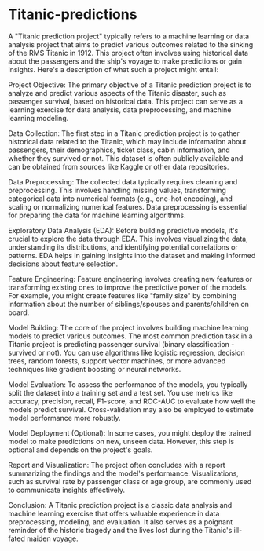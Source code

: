 # Titanic-predictions
A "Titanic prediction project" typically refers to a machine learning or data analysis project that aims to predict various outcomes related to the sinking of the RMS Titanic in 1912. This project often involves using historical data about the passengers and the ship's voyage to make predictions or gain insights. Here's a description of what such a project might entail:

Project Objective:
The primary objective of a Titanic prediction project is to analyze and predict various aspects of the Titanic disaster, such as passenger survival, based on historical data. This project can serve as a learning exercise for data analysis, data preprocessing, and machine learning modeling.

Data Collection:
The first step in a Titanic prediction project is to gather historical data related to the Titanic, which may include information about passengers, their demographics, ticket class, cabin information, and whether they survived or not. This dataset is often publicly available and can be obtained from sources like Kaggle or other data repositories.

Data Preprocessing:
The collected data typically requires cleaning and preprocessing. This involves handling missing values, transforming categorical data into numerical formats (e.g., one-hot encoding), and scaling or normalizing numerical features. Data preprocessing is essential for preparing the data for machine learning algorithms.

Exploratory Data Analysis (EDA):
Before building predictive models, it's crucial to explore the data through EDA. This involves visualizing the data, understanding its distributions, and identifying potential correlations or patterns. EDA helps in gaining insights into the dataset and making informed decisions about feature selection.

Feature Engineering:
Feature engineering involves creating new features or transforming existing ones to improve the predictive power of the models. For example, you might create features like "family size" by combining information about the number of siblings/spouses and parents/children on board.

Model Building:
The core of the project involves building machine learning models to predict various outcomes. The most common prediction task in a Titanic project is predicting passenger survival (binary classification - survived or not). You can use algorithms like logistic regression, decision trees, random forests, support vector machines, or more advanced techniques like gradient boosting or neural networks.

Model Evaluation:
To assess the performance of the models, you typically split the dataset into a training set and a test set. You use metrics like accuracy, precision, recall, F1-score, and ROC-AUC to evaluate how well the models predict survival. Cross-validation may also be employed to estimate model performance more robustly.

Model Deployment (Optional):
In some cases, you might deploy the trained model to make predictions on new, unseen data. However, this step is optional and depends on the project's goals.

Report and Visualization:
The project often concludes with a report summarizing the findings and the model's performance. Visualizations, such as survival rate by passenger class or age group, are commonly used to communicate insights effectively.

Conclusion:
A Titanic prediction project is a classic data analysis and machine learning exercise that offers valuable experience in data preprocessing, modeling, and evaluation. It also serves as a poignant reminder of the historic tragedy and the lives lost during the Titanic's ill-fated maiden voyage.

